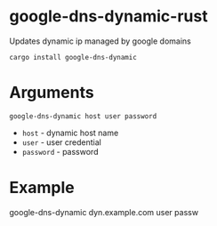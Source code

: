 # google-dns-dynamic-rust

Updates dynamic ip managed by google domains

`cargo install google-dns-dynamic`

# Arguments
`google-dns-dynamic host user password`

* `host` - dynamic host name
* `user` - user credential
* `password` - password

# Example
google-dns-dynamic dyn.example.com user passw
